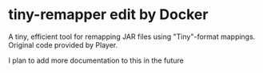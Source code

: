 # tiny-remapper edit by Docker

A tiny, efficient tool for remapping JAR files using "Tiny"-format mappings. Original code provided by Player.

I plan to add more documentation to this in the future
